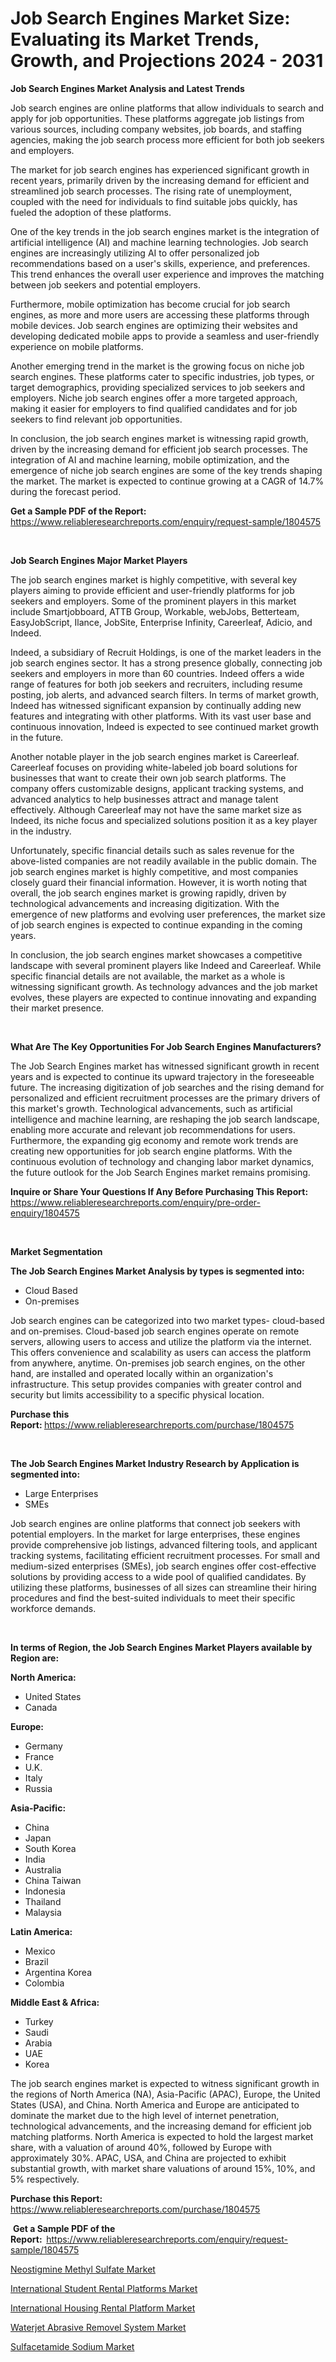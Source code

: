 <p><h1>Job Search Engines Market Size: Evaluating its Market Trends, Growth, and Projections 2024 - 2031</h1></p><p><strong>Job Search Engines Market Analysis and Latest Trends</strong></p>
<p><p>Job search engines are online platforms that allow individuals to search and apply for job opportunities. These platforms aggregate job listings from various sources, including company websites, job boards, and staffing agencies, making the job search process more efficient for both job seekers and employers.</p><p>The market for job search engines has experienced significant growth in recent years, primarily driven by the increasing demand for efficient and streamlined job search processes. The rising rate of unemployment, coupled with the need for individuals to find suitable jobs quickly, has fueled the adoption of these platforms.</p><p>One of the key trends in the job search engines market is the integration of artificial intelligence (AI) and machine learning technologies. Job search engines are increasingly utilizing AI to offer personalized job recommendations based on a user's skills, experience, and preferences. This trend enhances the overall user experience and improves the matching between job seekers and potential employers.</p><p>Furthermore, mobile optimization has become crucial for job search engines, as more and more users are accessing these platforms through mobile devices. Job search engines are optimizing their websites and developing dedicated mobile apps to provide a seamless and user-friendly experience on mobile platforms.</p><p>Another emerging trend in the market is the growing focus on niche job search engines. These platforms cater to specific industries, job types, or target demographics, providing specialized services to job seekers and employers. Niche job search engines offer a more targeted approach, making it easier for employers to find qualified candidates and for job seekers to find relevant job opportunities.</p><p>In conclusion, the job search engines market is witnessing rapid growth, driven by the increasing demand for efficient job search processes. The integration of AI and machine learning, mobile optimization, and the emergence of niche job search engines are some of the key trends shaping the market. The market is expected to continue growing at a CAGR of 14.7% during the forecast period.</p></p>
<p><strong>Get a Sample PDF of the Report:&nbsp;</strong> <a href="https://www.reliableresearchreports.com/enquiry/request-sample/1804575">https://www.reliableresearchreports.com/enquiry/request-sample/1804575</a></p>
<p>&nbsp;</p>
<p><strong>Job Search Engines Major Market Players</strong></p>
<p><p>The job search engines market is highly competitive, with several key players aiming to provide efficient and user-friendly platforms for job seekers and employers. Some of the prominent players in this market include Smartjobboard, ATTB Group, Workable, webJobs, Betterteam, EasyJobScript, Ilance, JobSite, Enterprise Infinity, Careerleaf, Adicio, and Indeed. </p><p>Indeed, a subsidiary of Recruit Holdings, is one of the market leaders in the job search engines sector. It has a strong presence globally, connecting job seekers and employers in more than 60 countries. Indeed offers a wide range of features for both job seekers and recruiters, including resume posting, job alerts, and advanced search filters. In terms of market growth, Indeed has witnessed significant expansion by continually adding new features and integrating with other platforms. With its vast user base and continuous innovation, Indeed is expected to see continued market growth in the future.</p><p>Another notable player in the job search engines market is Careerleaf. Careerleaf focuses on providing white-labeled job board solutions for businesses that want to create their own job search platforms. The company offers customizable designs, applicant tracking systems, and advanced analytics to help businesses attract and manage talent effectively. Although Careerleaf may not have the same market size as Indeed, its niche focus and specialized solutions position it as a key player in the industry.</p><p>Unfortunately, specific financial details such as sales revenue for the above-listed companies are not readily available in the public domain. The job search engines market is highly competitive, and most companies closely guard their financial information. However, it is worth noting that overall, the job search engines market is growing rapidly, driven by technological advancements and increasing digitization. With the emergence of new platforms and evolving user preferences, the market size of job search engines is expected to continue expanding in the coming years.</p><p>In conclusion, the job search engines market showcases a competitive landscape with several prominent players like Indeed and Careerleaf. While specific financial details are not available, the market as a whole is witnessing significant growth. As technology advances and the job market evolves, these players are expected to continue innovating and expanding their market presence.</p></p>
<p>&nbsp;</p>
<p><strong>What Are The Key Opportunities For Job Search Engines Manufacturers?</strong></p>
<p><p>The Job Search Engines market has witnessed significant growth in recent years and is expected to continue its upward trajectory in the foreseeable future. The increasing digitization of job searches and the rising demand for personalized and efficient recruitment processes are the primary drivers of this market's growth. Technological advancements, such as artificial intelligence and machine learning, are reshaping the job search landscape, enabling more accurate and relevant job recommendations for users. Furthermore, the expanding gig economy and remote work trends are creating new opportunities for job search engine platforms. With the continuous evolution of technology and changing labor market dynamics, the future outlook for the Job Search Engines market remains promising.</p></p>
<p><strong>Inquire or Share Your Questions If Any Before Purchasing This Report:</strong> <a href="https://www.reliableresearchreports.com/enquiry/pre-order-enquiry/1804575">https://www.reliableresearchreports.com/enquiry/pre-order-enquiry/1804575</a></p>
<p>&nbsp;</p>
<p><strong>Market Segmentation</strong></p>
<p><strong>The Job Search Engines Market Analysis by types is segmented into:</strong></p>
<p><ul><li>Cloud Based</li><li>On-premises</li></ul></p>
<p><p>Job search engines can be categorized into two market types- cloud-based and on-premises. Cloud-based job search engines operate on remote servers, allowing users to access and utilize the platform via the internet. This offers convenience and scalability as users can access the platform from anywhere, anytime. On-premises job search engines, on the other hand, are installed and operated locally within an organization's infrastructure. This setup provides companies with greater control and security but limits accessibility to a specific physical location.</p></p>
<p><strong>Purchase this Report:&nbsp;</strong><a href="https://www.reliableresearchreports.com/purchase/1804575">https://www.reliableresearchreports.com/purchase/1804575</a></p>
<p>&nbsp;</p>
<p><strong>The Job Search Engines Market Industry Research by Application is segmented into:</strong></p>
<p><ul><li>Large Enterprises</li><li>SMEs</li></ul></p>
<p><p>Job search engines are online platforms that connect job seekers with potential employers. In the market for large enterprises, these engines provide comprehensive job listings, advanced filtering tools, and applicant tracking systems, facilitating efficient recruitment processes. For small and medium-sized enterprises (SMEs), job search engines offer cost-effective solutions by providing access to a wide pool of qualified candidates. By utilizing these platforms, businesses of all sizes can streamline their hiring procedures and find the best-suited individuals to meet their specific workforce demands.</p></p>
<p>&nbsp;</p>
<p><strong>In terms of Region, the Job Search Engines Market Players available by Region are:</strong></p>
<p>
    <p> <strong> North America: </strong>
        <ul>
            <li>United States</li>
            <li>Canada</li>
        </ul>
        </p> 
    <p> <strong> Europe: </strong>
        <ul>
            <li>Germany</li>
            <li>France</li>
            <li>U.K.</li>
            <li>Italy</li>
            <li>Russia</li>
        </ul>
        </p> 
    <p> <strong> Asia-Pacific: </strong>
        <ul>
            <li>China</li>
            <li>Japan</li>
            <li>South Korea</li>
            <li>India</li>
            <li>Australia</li>
            <li>China Taiwan</li>
            <li>Indonesia</li>
            <li>Thailand</li>
            <li>Malaysia</li>
        </ul>
        </p> 
    <p> <strong> Latin America: </strong>
        <ul>
            <li>Mexico</li>
            <li>Brazil</li>
            <li>Argentina Korea</li>
            <li>Colombia</li>
        </ul>
        </p> 
    <p> <strong> Middle East & Africa: </strong>
        <ul>
            <li>Turkey</li>
            <li>Saudi</li>
            <li>Arabia</li>
            <li>UAE</li>
            <li>Korea</li>
        </ul>
    </p>
    </p>
<p><p>The job search engines market is expected to witness significant growth in the regions of North America (NA), Asia-Pacific (APAC), Europe, the United States (USA), and China. North America and Europe are anticipated to dominate the market due to the high level of internet penetration, technological advancements, and the increasing demand for efficient job matching platforms. North America is expected to hold the largest market share, with a valuation of around 40%, followed by Europe with approximately 30%. APAC, USA, and China are projected to exhibit substantial growth, with market share valuations of around 15%, 10%, and 5% respectively.</p></p>
<p><strong>Purchase this Report: </strong><a href="https://www.reliableresearchreports.com/purchase/1804575">https://www.reliableresearchreports.com/purchase/1804575</a></p>
<p>&nbsp;<strong>Get a Sample PDF of the Report:&nbsp;&nbsp;</strong><a href="https://www.reliableresearchreports.com/enquiry/request-sample/1804575">https://www.reliableresearchreports.com/enquiry/request-sample/1804575</a></p>
<p><strong></strong></p>
<p><p><a href="https://github.com/globismark/Market-Research-Report-List-1/blob/main/neostigmine-methyl-sulfate-market.md">Neostigmine Methyl Sulfate Market</a></p><p><a href="https://medium.com/@jerrodhilll68/international-student-rental-platforms-market-size-and-market-trends-complete-industry-overview-3fdbcbb32145">International Student Rental Platforms Market</a></p><p><a href="https://medium.com/@jerrodhilll68/international-housing-rental-platform-market-research-report-its-history-and-forecast-2024-to-2031-79376f51d7ca">International Housing Rental Platform Market</a></p><p><a href="https://medium.com/@jerrodhilll68/decoding-waterjet-abrasive-removel-system-market-metrics-market-share-trends-and-growth-patterns-3f8465babe39">Waterjet Abrasive Removel System Market</a></p><p><a href="https://github.com/mauripalmi/Market-Research-Report-List-1/blob/main/sulfacetamide-sodium-market.md">Sulfacetamide Sodium Market</a></p></p>